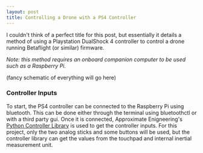 ```yaml
---
layout: post
title: Controlling a Drone with a PS4 Controller
---
```


I couldn't think of a perfect title for this post, but essentially it details a method of using a Playstation DualShock 4 controller to control a drone running Betaflight (or similar) firmware.

*Note: this method requires an onboard companion computer to be used such as a Raspberry Pi.*

(fancy schematic of everything will go here)

### Controller Inputs

To start, the PS4 controller can be connected to the Raspberry Pi using bluetooth. This can be done either through the terminal using bluetoothctl or with a third party gui. Once it is connected, Approximate Enigneering's [Python Controller Library](https://approxeng.github.io/approxeng.input/index.html) is used to get the controller inputs. For this project, only the two analog sticks and some buttons will be used, but the controller library can get the values from the touchpad and internal inertial measurement unit.
